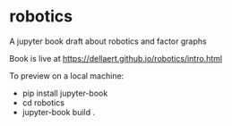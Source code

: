 # robotics
A jupyter book draft about robotics and factor graphs

Book is live at https://dellaert.github.io/robotics/intro.html

To preview on a local machine:
- pip install jupyter-book
- cd robotics
- jupyter-book build . 